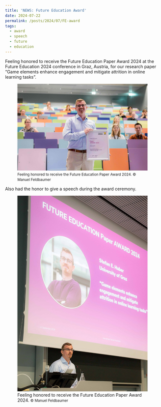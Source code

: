 ```yaml
---
title: 'NEWS: Future Education Award'
date: 2024-07-22
permalink: /posts/2024/07/FE-award
tags:
  - award
  - speech
  - future
  - education
---
```


Feeling honored to receive the Future Education Paper Award 2024 at the Future Education 2024 conference in Graz, Austria, for our research paper “Game elements enhance engagement and mitigate attrition in online learning tasks”.

<figure>
  <img src="/images/FE2024_award.jpg"/>
  <figcaption><footer><small>Feeling honored to receive the Future Education Paper Award 2024. &copy; Manuel Feldbaumer</small></footer></figcaption>
</figure>

Also had the honor to give a speech during the award ceremony.

<figure>
  <img src="/images/FE2024_award_speech.jpg"/>
  <figcaption><footer>Feeling honored to receive the Future Education Paper Award 2024. <small> &copy; Manuel Feldbaumer</small></footer></figcaption>
</figure>
